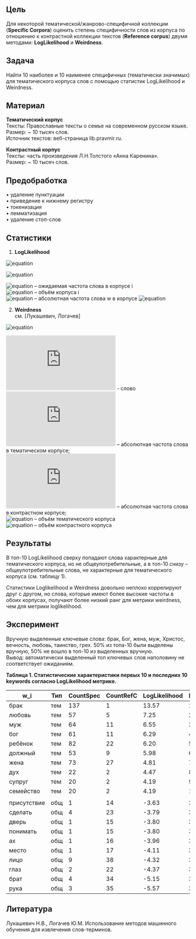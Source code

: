 ## Цель
Для некоторой тематической/жанрово-специфичной коллекции (**Specific Corpora**) оценить степень специфичности слов из корпуса по отношению к контрастной коллекции текстов (**Reference corpus**) двумя методами: **LogLikelihood** и **Weirdness**.

## Задача
Найти 10 наиболее и 10 наименее специфичных (тематически значимых) для тематического корпуса слов с помощью статистик LogLikelihood и Weirdness.

## Материал

**Тематический корпус**  
Тексты: Православные тексты о семье на современном русском языке.  
Размер: ~ 10 тысяч слов.  
Источник текстов: веб-страница lib.pravmir.ru.  

**Контрастный корпус**  
Тексты: часть произведения Л.Н.Толстого «Анна Каренина».  
Размер: ~ 10 тысяч слов.  

## Предобработка

•	удаление пунктуации  
•	приведение к нижнему регистру  
•	токенизация  
•	лемматизация  
•	удаление стоп-слов  

## Статистики
1) **LogLikelihood**  

![equation](http://latex.codecogs.com/gif.latex?Loglikelihood={2}\cdot\left({{SpecC(w)}\cdot{ln\left(\frac{SpecC(w)}{E_1}\right)}+{RefC(w)}\cdot{ln\left(\frac{RefC(w)}{E_2}\right)}}\right)) 

![equation](http://latex.codecogs.com/gif.latex?E{i}%20=%20\frac{{|C{i}|}\cdot{\sum_{w}(C{i}(w))}}{\sum_{i}(|C{i}|)})  
  
![equation](http://latex.codecogs.com/gif.latex?E{i}) – ожидаемая частота слова в корпусе i  
![equation](http://latex.codecogs.com/gif.latex?|C{i}|) – объём корпуса i  
![equation](http://latex.codecogs.com/gif.latex?C{i}(w)) – абсолютная частота слова w в корпусе ![equation](http://latex.codecogs.com/gif.latex?C{i})

2) **Weirdness**  
см. [Лукашевич, Логачев]  

![equation](http://latex.codecogs.com/gif.latex?Weirdness%20(w)%20=%20%20\frac{SpecC(w)}{|SpeC|}%20*%20{\frac{|RefC|}{RefC(w)}})

![equation](http://latex.codecogs.com/gif.latex?w) - слово  
![equation](http://latex.codecogs.com/gif.latex?SpecC(w)) –  абсолютная частота слова в тематическом корпусе;  
![equation](http://latex.codecogs.com/gif.latex?RefC(w)) –  абсолютная частота слова в контрастном корпусе;  
![equation](http://latex.codecogs.com/gif.latex?|SpecC|) – объём тематического корпуса  
![equation](http://latex.codecogs.com/gif.latex?|RefC|) – объём контрастного корпуса  

## Результаты  

В топ-10 LogLikelihood сверху попадают слова характерные для тематического корпуса, но не общеупотребительные, а в топ-10 снизу – общеупотребительные слова, не характерные для тематического корпуса (см. таблицу 1).  
  
Статистики Loglikelihood и Weirdness довольно неплохо коррелируют друг с другом, но слова, которые имеют более высокие частоты в обоих корпусах, получают более низкий ранг для метрики weirdness, чем для метрики loglikelihood.  

## Эксперимент
Вручную выделенные ключевые слова: брак, Бог, жена, муж, Христос, вечность, любовь, таинство, грех. 
50% из топа-10 были выделены вручную, 50% не вошло в топ-10 из выделенных вручную.  
Вывод: автоматически выделенный топ ключевых слов наполовину не соответствует ожиданиям.  

**Таблица 1. Статистические характеристики первых 10 и последних 10 keywords согласно LogLikelihood метрике.**

w_i|Тип|CountSpec|CountRefC|LogLikelihood|Ранг1|Weirdness|Ранг2
----|----|-----------------------------------|-------------------------------|-------------|----|-----------------|----
брак|тем|137|1|13.57|1|140.05|1	 
любовь|тем|57|5|7.25|2|11.65|3  
муж|тем|64|11|6.55|3|5.95|27  
бог|тем|61|11|6.29|4|5.67|28  
ребёнок|тем|82|22|6.20|5|3.81|58  
должный|тем|53|9|5.98|6|6.02|26  
жена|тем|73|27|4.81|7|2.76|99  
дух|тем|22|2|4.47|8|11.24|5  
супруг|тем|20|2|4.19|9|10.22|8  	
семейство|тем|20|2|4.19|10|10.22|10  
|||||||
присутствие|общ|1|14|-3.63|3818|0.073|536  
сделать|общ|4|23|-3.79|3819|0.178|523  
дверь|общ|1|15|-3.80|3820|0.068|538  
понимать|общ|1|15|-3.80|3821|0.068|537  
ах|общ|1|16|-3.96|3822|0.064|539  
место|общ|1|17|-4.11|3833|0.060|540  
лицо|общ|9|38|-4.32|3834|0.242|510  
глаз|общ|2|22|-4.37|3835|0.093|533  
брат|общ|4|34|-5.15|3836|0.120|531  
рука|общ|3|35|-5.57|3837|0.088|534  
  
## Литература  
Лукашевич Н.В., Логачев Ю.М. Использование методов машинного обучения для извлечения слов-терминов. 
